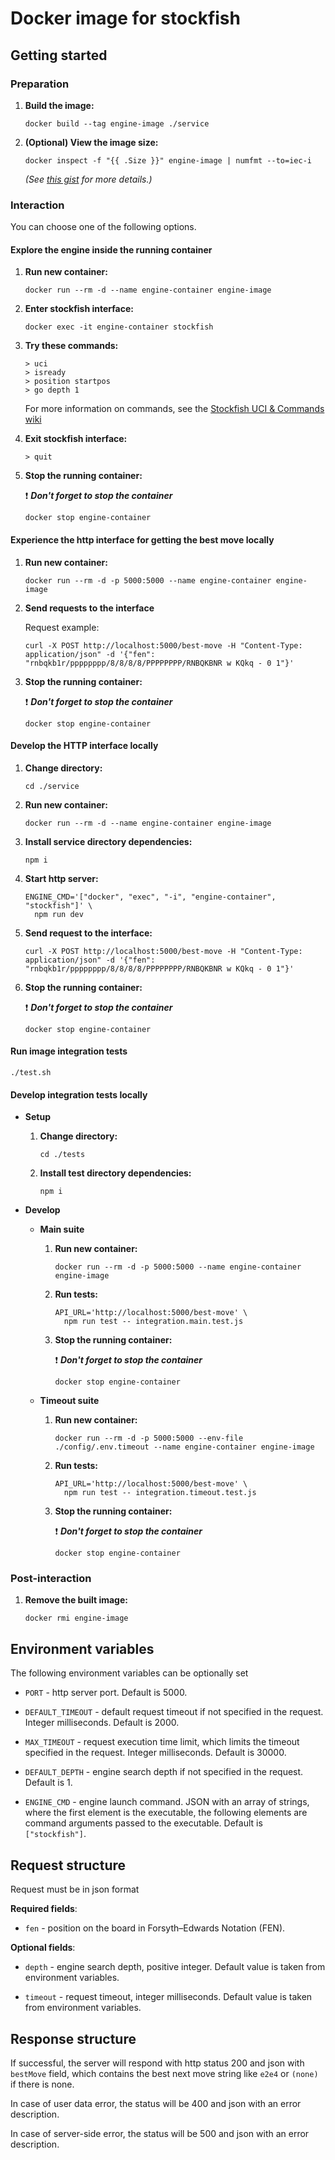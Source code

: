 # Docker image for stockfish

## Getting started

### Preparation

1. **Build the image:**

    ```
    docker build --tag engine-image ./service
    ```

2. **(Optional) View the image size:**

    ```
    docker inspect -f "{{ .Size }}" engine-image | numfmt --to=iec-i
    ```

    *(See [this gist](https://gist.github.com/MichaelSimons/fb588539dcefd9b5fdf45ba04c302db6) for more details.)*

### Interaction

You can choose one of the following options.

#### Explore the engine inside the running container

1. **Run new container:**

    ```
    docker run --rm -d --name engine-container engine-image
    ```

2. **Enter stockfish interface:**

    ```
    docker exec -it engine-container stockfish
    ```

3. **Try these commands:**

    ```
    > uci
    > isready
    > position startpos
    > go depth 1
    ```

    For more information on commands, see the [Stockfish UCI & Commands wiki](https://github.com/official-stockfish/Stockfish/wiki/UCI-&-Commands)

4. **Exit stockfish interface:**

    ```
    > quit
    ```

5. **Stop the running container:**

    ❗ **_Don't forget to stop the container_**

    ```
    docker stop engine-container
    ```

#### Experience the http interface for getting the best move locally

1. **Run new container:**

    ```
    docker run --rm -d -p 5000:5000 --name engine-container engine-image
    ```

2. **Send requests to the interface**

    Request example:

    ```
    curl -X POST http://localhost:5000/best-move -H "Content-Type: application/json" -d '{"fen": "rnbqkb1r/pppppppp/8/8/8/8/PPPPPPPP/RNBQKBNR w KQkq - 0 1"}'
    ```

3. **Stop the running container:**

    ❗ **_Don't forget to stop the container_**

    ```
    docker stop engine-container
    ```

#### Develop the HTTP interface locally

1. **Change directory:**

    ```
    cd ./service
    ```

2. **Run new container:**

    ```
    docker run --rm -d --name engine-container engine-image
    ```

3. **Install service directory dependencies:**

    ```
    npm i
    ```

3. **Start http server:**

    ```
    ENGINE_CMD='["docker", "exec", "-i", "engine-container", "stockfish"]' \
      npm run dev
    ```

4. **Send request to the interface:**

    ```
    curl -X POST http://localhost:5000/best-move -H "Content-Type: application/json" -d '{"fen": "rnbqkb1r/pppppppp/8/8/8/8/PPPPPPPP/RNBQKBNR w KQkq - 0 1"}'
    ```

5. **Stop the running container:**

    ❗ **_Don't forget to stop the container_**

    ```
    docker stop engine-container
    ```

#### Run image integration tests

```
./test.sh
```

#### Develop integration tests locally

* **Setup**

    1. **Change directory:**

        ```
        cd ./tests
        ```

    2. **Install test directory dependencies:**

        ```
        npm i
        ```

* **Develop**

    * **Main suite**

        1. **Run new container:**

            ```
            docker run --rm -d -p 5000:5000 --name engine-container engine-image
            ```

        2. **Run tests:**

            ```
            API_URL='http://localhost:5000/best-move' \
              npm run test -- integration.main.test.js
            ```

        3. **Stop the running container:**

            ❗ **_Don't forget to stop the container_**

            ```
            docker stop engine-container
            ```

    * **Timeout suite**

        1. **Run new container:**

            ```
            docker run --rm -d -p 5000:5000 --env-file ./config/.env.timeout --name engine-container engine-image
            ```

        2. **Run tests:**

            ```
            API_URL='http://localhost:5000/best-move' \
              npm run test -- integration.timeout.test.js
            ```

        3. **Stop the running container:**

            ❗ **_Don't forget to stop the container_**

            ```
            docker stop engine-container
            ```

### Post-interaction

1. **Remove the built image:**

    ```
    docker rmi engine-image
    ```

## Environment variables

The following environment variables can be optionally set

* `PORT` - http server port. Default is 5000.

* `DEFAULT_TIMEOUT` - default request timeout if not specified in the request. Integer milliseconds. Default is 2000.

* `MAX_TIMEOUT` - request execution time limit, which limits the timeout specified in the request. Integer milliseconds. Default is 30000.

* `DEFAULT_DEPTH` - engine search depth if not specified in the request. Default is 1.

* `ENGINE_CMD` - engine launch command. JSON with an array of strings, where the first element is the executable, the following elements are command arguments passed to the executable. Default is `["stockfish"]`.

## Request structure

Request must be in json format

**Required fields**:

* `fen` - position on the board in Forsyth–Edwards Notation (FEN).

**Optional fields**:

* `depth` - engine search depth, positive integer. Default value is taken from environment variables.

* `timeout` - request timeout, integer milliseconds. Default value is taken from environment variables.

## Response structure

If successful, the server will respond with http status 200 and json with `bestMove` field, which contains the best next move string like `e2e4` or `(none)` if there is none.

In case of user data error, the status will be 400 and json with an error description.

In case of server-side error, the status will be 500 and json with an error description.
